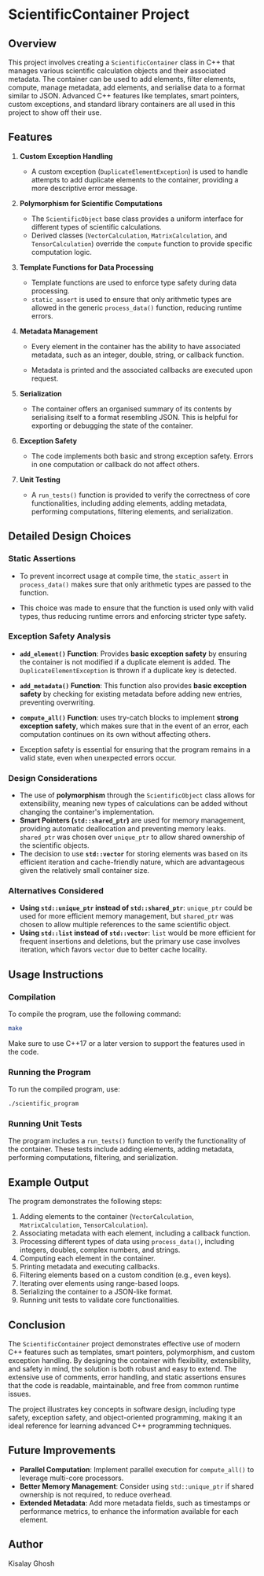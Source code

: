 # ScientificContainer Project

## Overview

This project involves creating a `ScientificContainer` class in C++ that manages various scientific calculation objects and their associated metadata. The container can be used to add elements, filter elements, compute, manage metadata, add elements, and serialise data to a format similar to JSON. Advanced C++ features like templates, smart pointers, custom exceptions, and standard library containers are all used in this project to show off their use.

## Features

1. **Custom Exception Handling**
   - A custom exception (`DuplicateElementException`) is used to handle attempts to add duplicate elements to the container, providing a more descriptive error message.

2. **Polymorphism for Scientific Computations**
   - The `ScientificObject` base class provides a uniform interface for different types of scientific calculations.
   - Derived classes (`VectorCalculation`, `MatrixCalculation`, and `TensorCalculation`) override the `compute` function to provide specific computation logic.

3. **Template Functions for Data Processing**
   - Template functions are used to enforce type safety during data processing.
   - `static_assert` is used to ensure that only arithmetic types are allowed in the generic `process_data()` function, reducing runtime errors.

4. **Metadata Management**
   - Every element in the container has the ability to have associated metadata, such as an integer, double, string, or callback function.

   - Metadata is printed and the associated callbacks are executed upon request.

5. **Serialization**
   - The container offers an organised summary of its contents by serialising itself to a format resembling JSON. This is helpful for exporting or debugging the state of the container.


6. **Exception Safety**
   - The code implements both basic and strong exception safety. Errors in one computation or callback do not affect others.

7. **Unit Testing**
   - A `run_tests()` function is provided to verify the correctness of core functionalities, including adding elements, adding metadata, performing computations, filtering elements, and serialization.

## Detailed Design Choices

### Static Assertions

- To prevent incorrect usage at compile time, the `static_assert` in `process_data()` makes sure that only arithmetic types are passed to the function.

- This choice was made to ensure that the function is used only with valid types, thus reducing runtime errors and enforcing stricter type safety.

### Exception Safety Analysis

- **`add_element()` Function**: Provides **basic exception safety** by ensuring the container is not modified if a duplicate element is added. The `DuplicateElementException` is thrown if a duplicate key is detected.
- **`add_metadata()` Function**: This function also provides **basic exception safety** by checking for existing metadata before adding new entries, preventing overwriting.
- **`compute_all()` Function**: uses try-catch blocks to implement **strong exception safety**, which makes sure that in the event of an error, each computation continues on its own without affecting others.

- Exception safety is essential for ensuring that the program remains in a valid state, even when unexpected errors occur.

### Design Considerations

- The use of **polymorphism** through the `ScientificObject` class allows for extensibility, meaning new types of calculations can be added without changing the container's implementation.
- **Smart Pointers (`std::shared_ptr`)** are used for memory management, providing automatic deallocation and preventing memory leaks. `shared_ptr` was chosen over `unique_ptr` to allow shared ownership of the scientific objects.
- The decision to use **`std::vector`** for storing elements was based on its efficient iteration and cache-friendly nature, which are advantageous given the relatively small container size.

### Alternatives Considered

- **Using `std::unique_ptr` instead of `std::shared_ptr`**: `unique_ptr` could be used for more efficient memory management, but `shared_ptr` was chosen to allow multiple references to the same scientific object.
- **Using `std::list` instead of `std::vector`**: `list` would be more efficient for frequent insertions and deletions, but the primary use case involves iteration, which favors `vector` due to better cache locality.

## Usage Instructions

### Compilation

To compile the program, use the following command:

```bash
make
```

Make sure to use C++17 or a later version to support the features used in the code.

### Running the Program

To run the compiled program, use:

```bash
./scientific_program
```

### Running Unit Tests

The program includes a `run_tests()` function to verify the functionality of the container. These tests include adding elements, adding metadata, performing computations, filtering, and serialization.

## Example Output

The program demonstrates the following steps:

1. Adding elements to the container (`VectorCalculation`, `MatrixCalculation`, `TensorCalculation`).
2. Associating metadata with each element, including a callback function.
3. Processing different types of data using `process_data()`, including integers, doubles, complex numbers, and strings.
4. Computing each element in the container.
5. Printing metadata and executing callbacks.
6. Filtering elements based on a custom condition (e.g., even keys).
7. Iterating over elements using range-based loops.
8. Serializing the container to a JSON-like format.
9. Running unit tests to validate core functionalities.

## Conclusion

The `ScientificContainer` project demonstrates effective use of modern C++ features such as templates, smart pointers, polymorphism, and custom exception handling. By designing the container with flexibility, extensibility, and safety in mind, the solution is both robust and easy to extend. The extensive use of comments, error handling, and static assertions ensures that the code is readable, maintainable, and free from common runtime issues.

The project illustrates key concepts in software design, including type safety, exception safety, and object-oriented programming, making it an ideal reference for learning advanced C++ programming techniques.

## Future Improvements

- **Parallel Computation**: Implement parallel execution for `compute_all()` to leverage multi-core processors.
- **Better Memory Management**: Consider using `std::unique_ptr` if shared ownership is not required, to reduce overhead.
- **Extended Metadata**: Add more metadata fields, such as timestamps or performance metrics, to enhance the information available for each element.

## Author

Kisalay Ghosh
